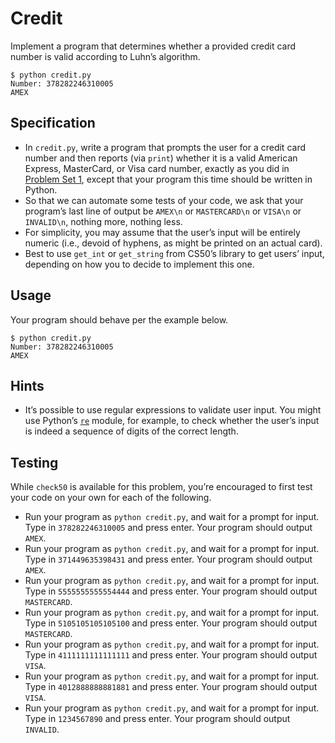 Credit
======

Implement a program that determines whether a provided credit card number is valid according to Luhn’s algorithm.

    $ python credit.py
    Number: 378282246310005
    AMEX

Specification
-------------

*   In `credit.py`, write a program that prompts the user for a credit card number and then reports (via `print`) whether it is a valid American Express, MasterCard, or Visa card number, exactly as you did in [Problem Set 1](../../1/), except that your program this time should be written in Python.
*   So that we can automate some tests of your code, we ask that your program’s last line of output be `AMEX\n` or `MASTERCARD\n` or `VISA\n` or `INVALID\n`, nothing more, nothing less.
*   For simplicity, you may assume that the user’s input will be entirely numeric (i.e., devoid of hyphens, as might be printed on an actual card).
*   Best to use `get_int` or `get_string` from CS50’s library to get users’ input, depending on how you to decide to implement this one.

Usage
-----

Your program should behave per the example below.

    $ python credit.py
    Number: 378282246310005
    AMEX
    

Hints
-----

*   It’s possible to use regular expressions to validate user input. You might use Python’s [`re`](https://docs.python.org/3/library/re.html) module, for example, to check whether the user’s input is indeed a sequence of digits of the correct length.

Testing
-------

While `check50` is available for this problem, you’re encouraged to first test your code on your own for each of the following.

*   Run your program as `python credit.py`, and wait for a prompt for input. Type in `378282246310005` and press enter. Your program should output `AMEX`.
*   Run your program as `python credit.py`, and wait for a prompt for input. Type in `371449635398431` and press enter. Your program should output `AMEX`.
*   Run your program as `python credit.py`, and wait for a prompt for input. Type in `5555555555554444` and press enter. Your program should output `MASTERCARD`.
*   Run your program as `python credit.py`, and wait for a prompt for input. Type in `5105105105105100` and press enter. Your program should output `MASTERCARD`.
*   Run your program as `python credit.py`, and wait for a prompt for input. Type in `4111111111111111` and press enter. Your program should output `VISA`.
*   Run your program as `python credit.py`, and wait for a prompt for input. Type in `4012888888881881` and press enter. Your program should output `VISA`.
*   Run your program as `python credit.py`, and wait for a prompt for input. Type in `1234567890` and press enter. Your program should output `INVALID`.